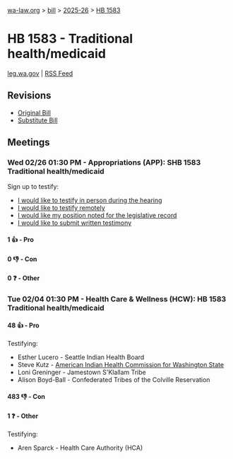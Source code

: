 [wa-law.org](/) > [bill](/bill/) > [2025-26](/bill/2025-26/) > [HB 1583](/bill/2025-26/hb/1583/)

# HB 1583 - Traditional health/medicaid
[leg.wa.gov](https://app.leg.wa.gov/billsummary?BillNumber=1583&Year=2025&Initiative=false) | [RSS Feed](./rss.xml)

## Revisions
* [Original Bill](1/)
* [Substitute Bill](S/)

## Meetings
### Wed 02/26 01:30 PM - Appropriations (APP): SHB 1583 Traditional health/medicaid
Sign up to testify:
* [I would like to testify in person during the hearing](https://app.leg.wa.gov/csi/Testifier/Add?chamber=House&mId=32908&aId=165218&caId=26242&tId=1)
* [I would like to testify remotely](https://app.leg.wa.gov/csi/Testifier/Add?chamber=House&mId=32908&aId=165218&caId=26242&tId=2)
* [I would like my position noted for the legislative record](https://app.leg.wa.gov/csi/Testifier/Add?chamber=House&mId=32908&aId=165218&caId=26242&tId=3)
* [I would like to submit written testimony](https://app.leg.wa.gov/csi/Testifier/Add?chamber=House&mId=32908&aId=165218&caId=26242&tId=4)

#### 1 👍 - Pro

#### 0 👎 - Con

#### 0 ❓ - Other

### Tue 02/04 01:30 PM - Health Care & Wellness (HCW): HB 1583 Traditional health/medicaid
#### 48 👍 - Pro
Testifying:
* Esther Lucero - Seattle Indian Health Board
* Steve Kutz - [American Indian Health Commission for Washington State](/org/american_indian_health_commission_for_washington_state/)
* Loni Greninger - Jamestown S'Klallam Tribe
* Alison Boyd-Ball - Confederated Tribes of the Colville Reservation

#### 483 👎 - Con

#### 1 ❓ - Other
Testifying:
* Aren Sparck - Health Care Authority (HCA)
